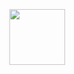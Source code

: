 <div id="header" align="center">
  <img src="https://64.media.tumblr.com/95c965a37d17852255d1381f99559dc8/tumblr_nwh316eI561sa67qgo1_500.gifv" width="100"/>
  <img src="https://komarev.com/ghpvc/?username=Claptrap-the-robrot&style=for-the-badge&color=yellow" alt=""/>
</div>
